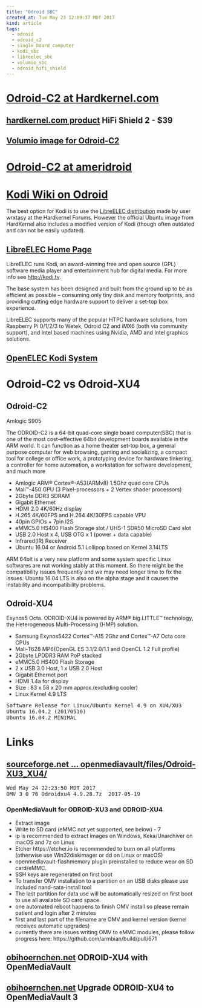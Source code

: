 ```yaml
---
title: "Odroid SBC"
created_at: Tue May 23 12:09:37 MDT 2017
kind: article
tags:
  - odroid
  - odroid_c2
  - single_board_computer
  - kodi_sbc
  - libreelec_sbc
  - volumio_sbc
  - odroid_hifi_shield
---
```


<h1>
  <a href="http://www.hardkernel.com/main/products/prdt_info.php?g_code=G145457216438" target="_blank">Odroid-C2 at Hardkernel.com</a>
</h1>

<h2>
  <a href="http://www.hardkernel.com/main/products/prdt_info.php?g_code=G147589529288" target="_blank">hardkernel.com product</a>
  HiFi Shield 2 - $39
</h2>

<h2>
  <a href="https://volumio.org/get-started/" target="_blank">Volumio image for Odroid-C2</a>
</h2>

<h1>
  <a href="http://ameridroid.com/products/odroid-c2" target="_blank">Odroid-C2 at ameridroid</a>
</h1>

<h1>
  <a href="http://kodi.wiki/view/ODROID" target="_blank">Kodi Wiki on Odroid</a>
</h1>

The best option for Kodi is to use the 
<a href="http://kodi.wiki/view/LibreELEC" target="_blank">LibreELEC distribution</a>
made by user wrxtasy at the Hardkernel Forums. However the official
Ubuntu image from HardKernel also includes a modified version of Kodi
(though often outdated and can not be easily updated).

<h2>
  <a href="https://wiki.libreelec.tv/index.php?title=Main_Page" target="_blank">LibreELEC Home Page</a>
</h2>

LibreELEC runs Kodi, an award-winning free and open source (GPL) software
media player and entertainment hub for digital media. For more info
see http://kodi.tv.

The base system has been designed and built from the ground up to be as
efficient as possible – consuming only tiny disk and memory footprints,
and providing cutting edge hardware support to deliver a set-top box
experience.

LibreELEC supports many of the popular HTPC hardware solutions, from
Raspberry Pi 0/1/2/3 to Wetek, Odroid C2 and iMX6 (both via community
support), and Intel based machines using Nvidia, AMD and Intel graphics
solutions.

<h2>
  <a href="http://kodi.wiki/view/OpenELEC" target="_blank">OpenELEC Kodi System</a>
</h2>

<h1>Odroid-C2 vs Odroid-XU4</h1>

<h2>Odroid-C2</h2>

Amlogic S905

The ODROID-C2 is a 64-bit quad-core single board computer(SBC) that is
one of the most cost-effective 64bit development boards available in
the ARM world. It can function as a home theater set-top box, a general
purpose computer for web browsing, gaming and socializing, a compact tool
for college or office work, a prototyping device for hardware tinkering,
a controller for home automation, a workstation for software development,
and much more

<ul>
  <li>Amlogic ARM® Cortex®-A53(ARMv8) 1.5Ghz quad core CPUs </li>
  <li>Mali™-450 GPU (3 Pixel-processors + 2 Vertex shader processors)</li>
  <li>2Gbyte DDR3 SDRAM</li>
  <li>Gigabit Ethernet</li>
  <li>HDMI 2.0 4K/60Hz display</li>
  <li>H.265 4K/60FPS and H.264 4K/30FPS capable VPU</li>
  <li>40pin GPIOs + 7pin I2S</li>
  <li>eMMC5.0 HS400 Flash Storage slot / UHS-1 SDR50 MicroSD Card slot</li>
  <li>USB 2.0 Host x 4, USB OTG x 1 (power + data capable)</li>
  <li>Infrared(IR) Receiver</li>
  <li>Ubuntu 16.04 or Android 5.1 Lollipop based on Kernel 3.14LTS</li>
</ul>

ARM 64bit is a very new platform and some system specific Linux
softwares are not working stably at this moment.  So there might be
the compatibility issues frequently and we may need longer time to fix
the issues.  Ubuntu 16.04 LTS is also on the alpha stage and it causes
the instability and incompatibility problems.

<h2>Odroid-XU4</h2>

Exynos5 Octa.
ODROID-XU4 is powered by ARM® big.LITTLE™ technology, the Heterogeneous Multi-Processing (HMP) solution. 

<ul>
  <li>Samsung Exynos5422 Cortex™-A15 2Ghz and Cortex™-A7 Octa core CPUs</li>
  <li>Mali-T628 MP6(OpenGL ES 3.1/2.0/1.1 and OpenCL 1.2 Full profile)</li>
  <li>2Gbyte LPDDR3 RAM PoP stacked</li>
  <li>eMMC5.0 HS400 Flash Storage</li>
  <li>2 x USB 3.0 Host, 1 x USB 2.0 Host</li>
  <li>Gigabit Ethernet port</li>
  <li>HDMI 1.4a for display</li>
  <li>Size : 83 x 58 x 20 mm approx.(excluding cooler)</li>
  <li>Linux Kernel 4.9 LTS</li>
</ul>

<pre>
Software Release for Linux/Ubuntu Kernel 4.9 on XU4/XU3
Ubuntu 16.04.2 (20170510)
Ubuntu 16.04.2 MINIMAL
</pre>

<h1>Links</h1>

<h2>
  <a href="https://sourceforge.net/projects/openmediavault/files/Odroid-XU3_XU4/" target="_blank">sourceforge.net ... openmediavault/files/Odroid-XU3_XU4/</a>
</h2>

<pre>
Wed May 24 22:23:50 MDT 2017
OMV_3_0_76_Odroidxu4_4.9.28.7z 	2017-05-19
</pre>

<h3>OpenMediaVault for ODROID-XU3 and ODROID-XU4</h3>

<ul>
  <li>Extract image </li>
  <li>Write to SD card (eMMC not yet supported, see below) - 7</li>
  <li>ip is recommended to extract images on Windows, Keka/Unarchiver on macOS and 7z on Linux </li>
  <li>Etcher https://etcher.io is recommended to burn on all platforms (otherwise use Win32diskimager or dd on Linux or macOS) </li>
  <li>openmediavault-flashmemory plugin preinstalled to reduce wear on SD card/eMMC. </li>
  <li>SSH keys are regenerated on first boot </li>
  <li>To transfer OMV installation to a partition on an USB disks please use included nand-sata-install tool </li>
  <li>The last partition for data use will be automatically resized on first boot to use all available SD card space. </li>
  <li>one automated reboot happens to finish OMV install so please remain patient and login after 2 minutes </li>
  <li>first and last part of the filename are OMV and kernel version (kernel receives automatic upgrades) </li>
  <li>currently there are issues writing OMV to eMMC modules, please follow progress here: https://github.com/armbian/build/pull/671</li>
</ul>

<h2>
  <a href="https://obihoernchen.net/1235/odroid-xu4-with-openmediavault/" target="_blank">obihoernchen.net</a>
  ODROID-XU4 with OpenMediaVault
</h2>

<h2>
  <a href="https://obihoernchen.net/1451/upgrade-odroid-xu4-to-openmediavault-3/" target="_blank">obihoernchen.net</a>
  Upgrade ODROID-XU4 to OpenMediaVault 3
</h2>

<!--
html boilerplate
<a href="" target="_blank"></a>
<a name=""></a>
<img src="" width="400px">
<ul>
  <li></li>
</ul>
<pre>
</pre>
<pre><code>
</code></pre>
<math xmlns='http://www.w3.org/1998/Math/MathML' display='block'>
</math>
-->
